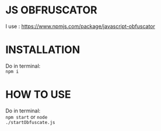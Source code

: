 # JS OBFRUSCATOR

I use : https://www.npmjs.com/package/javascript-obfuscator

# INSTALLATION

Do in terminal: <br>
<code>npm i</code>

# HOW TO USE

Do in terminal:  <br>
<code>npm start</code>
or
<code>node ./startObfuscate.js</code>